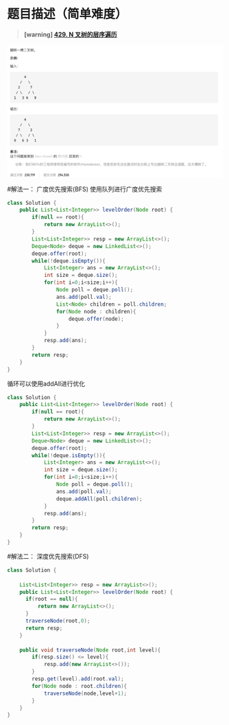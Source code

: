 #  **题目描述（简单难度）**

> **[warning] [429. N 叉树的层序遍历](https://leetcode-cn.com/problems/n-ary-tree-level-order-traversal/)**

![](https://raw.githubusercontent.com/gaohueric/blogpicture/master/%E6%88%AA%E5%B1%8F2021-05-07%2019.47.29.png)

#解法一： 广度优先搜索(BFS)
使用队列进行广度优先搜索

```java
class Solution {
    public List<List<Integer>> levelOrder(Node root) {
        if(null == root){
            return new ArrayList<>();
        }
        List<List<Integer>> resp = new ArrayList<>();
        Deque<Node> deque = new LinkedList<>();
        deque.offer(root);
        while(!deque.isEmpty()){
            List<Integer> ans = new ArrayList<>();
            int size = deque.size();
            for(int i=0;i<size;i++){
                Node poll = deque.poll();
                ans.add(poll.val);
                List<Node> children = poll.children;
                for(Node node : children){
                    deque.offer(node);
                }
            }
            resp.add(ans);
        }
        return resp;
    }
}
```
循环可以使用addAll进行优化
```java
class Solution {
    public List<List<Integer>> levelOrder(Node root) {
        if(null == root){
            return new ArrayList<>();
        }
        List<List<Integer>> resp = new ArrayList<>();
        Deque<Node> deque = new LinkedList<>();
        deque.offer(root);
        while(!deque.isEmpty()){
            List<Integer> ans = new ArrayList<>();
            int size = deque.size();
            for(int i=0;i<size;i++){
                Node poll = deque.poll();
                ans.add(poll.val);
                deque.addAll(poll.children);
            }
            resp.add(ans);
        }
        return resp;
    }
}
```

#解法二： 深度优先搜索(DFS)
```java
class Solution {

    List<List<Integer>> resp = new ArrayList<>();
    public List<List<Integer>> levelOrder(Node root) {
      if(root == null){
          return new ArrayList<>();
      }
      traverseNode(root,0);
      return resp;
    }

    public void traverseNode(Node root,int level){
        if(resp.size() <= level){
            resp.add(new ArrayList<>());
        }
        resp.get(level).add(root.val);
        for(Node node : root.children){
            traverseNode(node,level+1);
        }
    }
}
```




